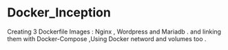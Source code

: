 # Docker_Inception
Creating 3 Dockerfile Images : Nginx , Wordpress and Mariadb . and linking them with Docker-Compose ,Using Docker netword and volumes too .
